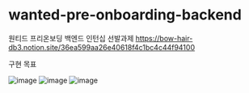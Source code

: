 # wanted-pre-onboarding-backend
원티드 프리온보딩 백엔드 인턴십 선발과제
https://bow-hair-db3.notion.site/36ea599aa26e40618f4c1bc4c44f94100

구현 목표

![image](https://github.com/user-attachments/assets/1b251964-7b51-4038-a832-c8ea2699c15b)
![image](https://github.com/user-attachments/assets/6de90346-d03c-4934-aba5-d2861852c4b4)
![image](https://github.com/user-attachments/assets/1fb0f073-80e7-4334-8c9f-b75b882383b0)
